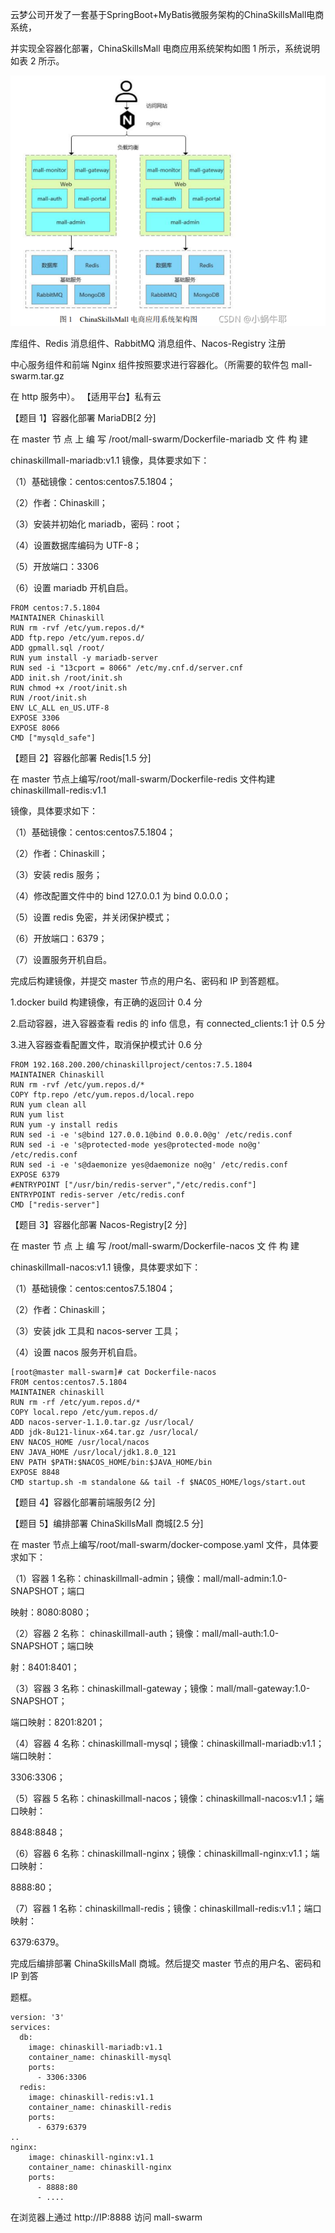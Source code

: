 云梦公司开发了一套基于SpringBoot+MyBatis微服务架构的ChinaSkillsMall电商系统，

并实现全容器化部署，ChinaSkillsMall 电商应用系统架构如图 1 所示，系统说明如表 2 所示。



![image.png](%E5%AE%B9%E5%99%A8%E4%BA%91%E2%80%94%E4%BA%91%E8%AE%A1%E7%AE%97%E8%B5%9B%E9%A1%B9%E8%B5%9B%E9%A2%98.assets/7a5e9f3d580b48bc9610393ba802d64a.png)



库组件、Redis 消息组件、RabbitMQ 消息组件、Nacos-Registry 注册

中心服务组件和前端 Nginx 组件按照要求进行容器化。（所需要的软件包 mall-swarm.tar.gz

在 http 服务中）。 【适用平台】私有云



【题目 1】容器化部署 MariaDB[2 分]

在 master 节 点 上 编 写 /root/mall-swarm/Dockerfile-mariadb 文 件 构 建

chinaskillmall-mariadb:v1.1 镜像，具体要求如下：

（1）基础镜像：centos:centos7.5.1804；

（2）作者：Chinaskill；

（3）安装并初始化 mariadb，密码：root；

（4）设置数据库编码为 UTF-8；

（5）开放端口：3306

（6）设置 mariadb 开机自启。



```
FROM centos:7.5.1804
MAINTAINER Chinaskill
RUN rm -rvf /etc/yum.repos.d/*
ADD ftp.repo /etc/yum.repos.d/
ADD gpmall.sql /root/
RUN yum install -y mariadb-server
RUN sed -i "13cport = 8066" /etc/my.cnf.d/server.cnf
ADD init.sh /root/init.sh
RUN chmod +x /root/init.sh
RUN /root/init.sh
ENV LC_ALL en_US.UTF-8
EXPOSE 3306
EXPOSE 8066
CMD ["mysqld_safe"]
```



【题目 2】容器化部署 Redis[1.5 分]



在 master 节点上编写/root/mall-swarm/Dockerfile-redis 文件构建 chinaskillmall-redis:v1.1

镜像，具体要求如下：

（1）基础镜像：centos:centos7.5.1804；

（2）作者：Chinaskill；

（3）安装 redis 服务；

（4）修改配置文件中的 bind 127.0.0.1 为 bind 0.0.0.0；

（5）设置 redis 免密，并关闭保护模式；

（6）开放端口：6379；

（7）设置服务开机自启。



完成后构建镜像，并提交 master 节点的用户名、密码和 IP 到答题框。



1.docker build 构建镜像，有正确的返回计 0.4 分



2.启动容器，进入容器查看 redis 的 info 信息，有 connected_clients:1 计 0.5 分

3.进入容器查看配置文件，取消保护模式计 0.6 分



```
FROM 192.168.200.200/chinaskillproject/centos:7.5.1804
MAINTAINER Chinaskill
RUN rm -rvf /etc/yum.repos.d/*
COPY ftp.repo /etc/yum.repos.d/local.repo
RUN yum clean all
RUN yum list
RUN yum -y install redis
RUN sed -i -e 's@bind 127.0.0.1@bind 0.0.0.0@g' /etc/redis.conf
RUN sed -i -e 's@protected-mode yes@protected-mode no@g' /etc/redis.conf
RUN sed -i -e 's@daemonize yes@daemonize no@g' /etc/redis.conf
EXPOSE 6379
#ENTRYPOINT ["/usr/bin/redis-server","/etc/redis.conf"]
ENTRYPOINT redis-server /etc/redis.conf
CMD ["redis-server"]
```



【题目 3】容器化部署 Nacos-Registry[2 分]



在 master 节 点 上 编 写 /root/mall-swarm/Dockerfile-nacos 文 件 构 建

chinaskillmall-nacos:v1.1 镜像，具体要求如下：



（1）基础镜像：centos:centos7.5.1804；

（2）作者：Chinaskill；

（3）安装 jdk 工具和 nacos-server 工具；

（4）设置 nacos 服务开机自启。



```
[root@master mall-swarm]# cat Dockerfile-nacos 
FROM centos:centos7.5.1804
MAINTAINER chinaskill
RUN rm -rf /etc/yum.repos.d/*
COPY local.repo /etc/yum.repos.d/
ADD nacos-server-1.1.0.tar.gz /usr/local/
ADD jdk-8u121-linux-x64.tar.gz /usr/local/
ENV NACOS_HOME /usr/local/nacos
ENV JAVA_HOME /usr/local/jdk1.8.0_121
ENV PATH $PATH:$NACOS_HOME/bin:$JAVA_HOME/bin
EXPOSE 8848
CMD startup.sh -m standalone && tail -f $NACOS_HOME/logs/start.out
```



【题目 4】容器化部署前端服务[2 分]



【题目 5】编排部署 ChinaSkillsMall 商城[2.5 分]



在 master 节点上编写/root/mall-swarm/docker-compose.yaml 文件，具体要求如下：

（1）容器 1 名称：chinaskillmall-admin；镜像：mall/mall-admin:1.0-SNAPSHOT；端口



映射：8080:8080；



（2）容器 2 名称： chinaskillmall-auth；镜像：mall/mall-auth:1.0-SNAPSHOT；端口映



射：8401:8401；



（3）容器 3 名称：chinaskillmall-gateway；镜像：mall/mall-gateway:1.0-SNAPSHOT；



端口映射：8201:8201；



（4）容器 4 名称：chinaskillmall-mysql；镜像：chinaskillmall-mariadb:v1.1；端口映射：



3306:3306；



（5）容器 5 名称：chinaskillmall-nacos；镜像：chinaskillmall-nacos:v1.1；端口映射：



8848:8848；



（6）容器 6 名称：chinaskillmall-nginx；镜像：chinaskillmall-nginx:v1.1；端口映射：



8888:80；



（7）容器 1 名称：chinaskillmall-redis；镜像：chinaskillmall-redis:v1.1；端口映射：

6379:6379。



完成后编排部署 ChinaSkillsMall 商城。然后提交 master 节点的用户名、密码和 IP 到答

题框。



```
version: '3'
services:
  db:
    image: chinaskill-mariadb:v1.1
    container_name: chinaskill-mysql
    ports:
      - 3306:3306
  redis:
    image: chinaskill-redis:v1.1
    container_name: chinaskill-redis
    ports:
      - 6379:6379
.. 
nginx:
    image: chinaskill-nginx:v1.1
    container_name: chinaskill-nginx
    ports:
      - 8888:80
      - ....
```



在浏览器上通过 http://IP:8888 访问 mall-swarm
